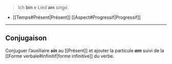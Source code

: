 > Ich **bin** e Lied **am** _singe._

- [[Temps#Présent|Présent]] [[Aspect#Progressif|Progressif]]
---
## Conjugaison

Conjuguer l’auxiliaire ***sin*** au [[Présent]] et ajouter la particule ***am*** suivi de la [[Forme verbale#Infinitif|forme infinitive]] du verbe.